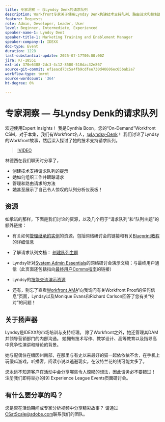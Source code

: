 ```yaml
---
title: 专家洞察 — 与Lyndsy Denk的请求队列
description: Workfront专家关于使用Lyndsy Denk构建技术支持队列、路由请求和控制面板见解的提示。
feature: Requests
role: Admin, Developer, Leader, User
level: Beginner, Intermediate, Experienced
speaker-name-1: Lyndsy Dent
speaker-title-1: Marketing Training and Enablement Manager
speaker-company-1: IDEXX
doc-type: Event
duration: 1228
last-substantial-update: 2025-07-17T00:00:00Z
jira: KT-18551
exl-id: 370e6388-2dc3-4c12-8500-510dac32e867
source-git-commit: ef1eacd73c5a4fb9cdfee730d40606ec65bab2a7
workflow-type: tm+mt
source-wordcount: '364'
ht-degree: 0%

---
```


# 专家洞察 — 与Lyndsy Denk的请求队列

欢迎使用Expert Insights！  我是Cynthia Boon，您的“On-Demand”Workfront CSM，对于本集，我们有Workfront名人，[@Lyndsy-Denk](https://experienceleaguecommunities.adobe.com/t5/user/viewprofilepage/user-id/17573167)！ 我们讨论了Lyndsy的Workfront故事，然后深入探讨了她的技术支持请求队列。

>[!VIDEO](https://video.tv.adobe.com/v/3465272/?learn=on&enablevpops)

林德西在我们聊天时分享了，

* 创建技术支持请求队列的提示
* 她如何组织工作并跟踪请求
* 管理和路由请求的方法
* 她甚至展示了自己令人惊叹的队列分析仪表板！

## 资源

如承诺的那样，下面是我们讨论的资源，以及几个用于“请求队列”和“队列主题”的额外链接：

* 有关如何[管理继承的实例](https://experienceleague.adobe.com/zh-hans/docs/workfront-learn/tutorials-workfront/administration-and-setup/system-perfomance-and-maintenance/take-charge-of-an-existing-workfront-instance)的资源，包括网络研讨会的链接和有关[Blueprint教程](https://experienceleague.adobe.com/zh-hans/docs/workfront-learn/tutorials-workfront/manage-work/request-queues/understand-request-queues)的详细信息

* 了解请求队列文档： [创建队列主题](https://experienceleague.adobe.com/zh-hans/docs/workfront/using/manage-work/requests/create-and-manage-request-queues/create-queue-topics)

* Lyndsy针对[System Admin Essentials](https://experienceleaguecommunities.adobe.com/t5/workfront-discussions/webinar-system-admin-essentials-communicating-with-end-users/td-p/606096)的网络研讨会演示文稿：与最终用户通信（此页面还包括指向[最终用户Comms指南](https://experienceleaguecommunities.adobe.com/t5/workfront-blogs/introducing-the-end-user-communications-cookbook/ba-p/607439)的链接）

* Lyndsy的[技能交流演示资源](https://experienceleaguecommunities.adobe.com/t5/workfront-discussions/event-follow-up-november-2024-skill-exchange-workfront-process/m-p/726841#M3642)

* 还有，别忘了查看[Workfront AMA](https://experienceleaguecommunities.adobe.com/t5/workfront-events/workfront-ama-ask-me-anything-about-workfront-proof/ev-p/748798)“向我询问有关Workfront Proof的任何信息”页面，Lyndsy以及Monique Evans和Richard Carlson回答了您有关“校对”的问题！

## 关于扬声器 

Lyndsy是IDEXX的市场培训与支持经理。 除了Workfront之外，她还管理其DAM并领导营销部门的内部沟通。 她拥有技术写作、教学设计、高等教育以及指导高中竞争性演讲和辩论的背景。

她与配偶住在缅因州南部，在那里与有史以来最好的猫一起依依依不舍，在手机上玩傻瓜游戏，听播客，阅读小说以逃避现实，在波特兰花的钱可能太多了。

您永远不知道客户在活动中会分享哪些令人惊叹的想法，因此请务必不要错过！  注册我们即将举办的[9] Experience League Events页面研讨会。

## 有什么要分享的吗？

您是否在活动期间或专家分析视频中分享精彩故事？ 请通过[CSatScale@adobe.com](mailto:CSatScale@adobe.com)联系我们的团队。
